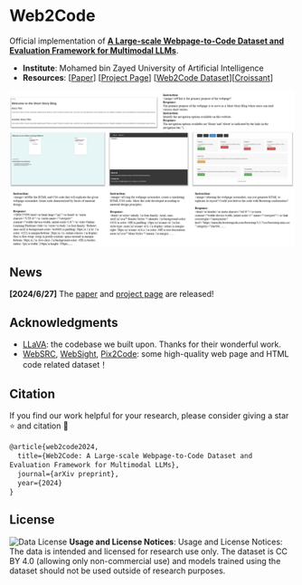 # Web2Code


Official implementation of **[A Large-scale Webpage-to-Code Dataset and Evaluation Framework for Multimodal LLMs]()**.

- **Institute**: Mohamed bin Zayed University of Artificial Intelligence
- **Resources**: [[Paper]()] [[Project Page](https://mbzuai-llm.github.io/webpage2code/)] [[Web2Code Dataset](https://huggingface.co/datasets/MBZUAI/Web2Code)][[Croissant](https://huggingface.co/api/datasets/the-Lin/Web2Code/croissant)]


<p align="center">
  <img src="./assets/samples1.png" width = "1000" alt="sample1">
</p>

## News
**[2024/6/27]** The [paper]([Web2Code.pdf]()) and [project page](https://mbzuai-llm.github.io/webpage2code/) are released!

## Acknowledgments
- [LLaVA](https://github.com/haotian-liu/LLaVA): the codebase we built upon. Thanks for their wonderful work.
- [WebSRC](https://x-lance.github.io/WebSRC/), [WebSight](https://huggingface.co/blog/websight), [Pix2Code](https://github.com/tonybeltramelli/pix2code): some high-quality web page and HTML code related dataset！

## Citation
If you find our work helpful for your research, please consider giving a star ⭐ and citation 📝

```
@article{web2code2024,
  title={Web2Code: A Large-scale Webpage-to-Code Dataset and Evaluation Framework for Multimodal LLMs},
  journal={arXiv preprint},
  year={2024}
}
```

## License
![Data License](https://img.shields.io/badge/Data%20License-CC%20By%204.0-red.svg) **Usage and License Notices**: Usage and License Notices: The data is intended and licensed for research use only.  The dataset is CC BY 4.0 (allowing only non-commercial use) and models trained using the dataset should not be used outside of research purposes.
